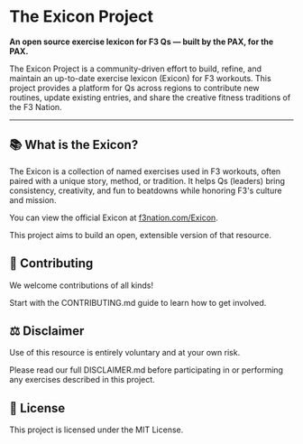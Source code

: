 # The Exicon Project

**An open source exercise lexicon for F3 Qs — built by the PAX, for the PAX.**

The Exicon Project is a community-driven effort to build, refine, and maintain an up-to-date exercise lexicon (Exicon) for F3 workouts.
This project provides a platform for Qs across regions to contribute new routines, update existing entries, and share the creative fitness traditions of the F3 Nation.

---

## 📚 What is the Exicon?

The Exicon is a collection of named exercises used in F3 workouts, often paired with a unique story, method, or tradition. It helps Qs (leaders) bring consistency, creativity, and fun to beatdowns while honoring F3's culture and mission.

You can view the official Exicon at [f3nation.com/Exicon](https://f3nation.com/Exicon).

This project aims to build an open, extensible version of that resource.

## 🤝 Contributing

We welcome contributions of all kinds!

Start with the CONTRIBUTING.md guide to learn how to get involved.

## ⚖️ Disclaimer

Use of this resource is entirely voluntary and at your own risk.

Please read our full DISCLAIMER.md before participating in or performing any exercises described in this project.

## 📄 License

This project is licensed under the MIT License.
